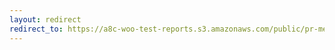 ```yaml
---
layout: redirect
redirect_to: https://a8c-woo-test-reports.s3.amazonaws.com/public/pr-merge/39884/e2e/index.html
---
```

